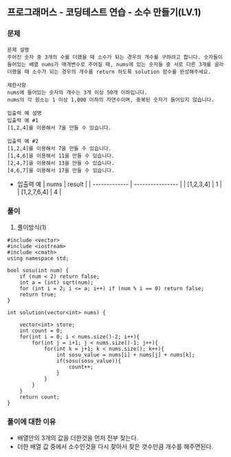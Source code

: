 ## 프로그래머스 - 코딩테스트 연습 - 소수 만들기(LV.1)

### 문제

```
문제 설명
주어진 숫자 중 3개의 수를 더했을 때 소수가 되는 경우의 개수를 구하려고 합니다. 숫자들이 들어있는 배열 nums가 매개변수로 주어질 때, nums에 있는 숫자들 중 서로 다른 3개를 골라 더했을 때 소수가 되는 경우의 개수를 return 하도록 solution 함수를 완성해주세요.

제한사항
nums에 들어있는 숫자의 개수는 3개 이상 50개 이하입니다.
nums의 각 원소는 1 이상 1,000 이하의 자연수이며, 중복된 숫자가 들어있지 않습니다.

입출력 예 설명
입출력 예 #1
[1,2,4]를 이용해서 7을 만들 수 있습니다.

입출력 예 #2
[1,2,4]를 이용해서 7을 만들 수 있습니다.
[1,4,6]을 이용해서 11을 만들 수 있습니다.
[2,4,7]을 이용해서 13을 만들 수 있습니다.
[4,6,7]을 이용해서 17을 만들 수 있습니다.
```

- 입출력 예
  | nums | result |
  | ------------- | ---------------- |
  | [1,2,3,4] | 1 | 
  | [1,2,7,6,4] | 4 |
  
### 풀이

1. 풀이방식(1)

```
#include <vector>
#include <iostream>
#include <cmath>
using namespace std;

bool sosu(int num) {
	if (num < 2) return false;
	int a = (int) sqrt(num);
	for (int i = 2; i <= a; i++) if (num % i == 0) return false;
	return true;
}

int solution(vector<int> nums) {
    
    vector<int> store;
    int count = 0;
    for(int i = 0; i < nums.size()-2; i++){
        for(int j = i+1; j < nums.size()-1; j++){
            for(int k = j+1; k < nums.size(); k++){
                int sosu_value = nums[i] + nums[j] + nums[k];
                if(sosu(sosu_value)){
                    count++;
                } 
            }
        }
    }
    return count;
}
```

### 풀이에 대한 이유

- 배열안의 3개의 값을 더한것을 먼저 전부 찾는다.
- 더한 배열 값 중에서 소수인것을 다시 찾아서 찾은 갯수만큼 개수를 해주면된다.